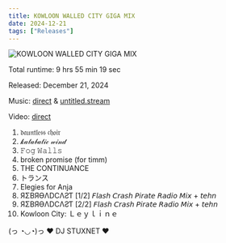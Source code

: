 ```yaml
---
title: KOWLOON WALLED CITY GIGA MIX
date: 2024-12-21
tags: ["Releases"]
---
```


![KOWLOON WALLED CITY GIGA MIX](/images/kowloon-walled-city-giga-mix.png)

Total runtime: 9 hrs 55 min 19 sec

Released: December 21, 2024

Music: [direct](https://stuxnet.me) & [untitled.stream](https://untitled.stream/library/project/5Dni4VMX9Qyt1ZvokMYqq)

Video: [direct](https://intertext.s3.us-west-1.amazonaws.com/stuxnet/kowloon-city-giga-mix/mobile-kowloon-city-leyline.mp4)

1. 𝔡𝔞𝔲𝔫𝔱𝔩𝔢𝔰𝔰 𝔠𝔥𝔬𝔦𝔯
2. 𝓀𝒶𝓉𝒶𝒷𝒶𝓉𝒾𝒸 𝓌𝒾𝓃𝒹
3. 𝙵𝚘𝚐 𝚆𝚊𝚕𝚕𝚜
4. broken promise (for timm)
5. THE CONTINUANCE
6. トランス
7. Elegies for Anja
8. ЯΣBЯӨΛDCΛƧƬ [1/2] 𝘍𝘭𝘢𝘴𝘩 𝘊𝘳𝘢𝘴𝘩 𝘗𝘪𝘳𝘢𝘵𝘦 𝘙𝘢𝘥𝘪𝘰 𝘔𝘪𝘹 + 𝘵𝘦𝘩𝘯
9. ЯΣBЯӨΛDCΛƧƬ [2/2] 𝘍𝘭𝘢𝘴𝘩 𝘊𝘳𝘢𝘴𝘩 𝘗𝘪𝘳𝘢𝘵𝘦 𝘙𝘢𝘥𝘪𝘰 𝘔𝘪𝘹 + 𝘵𝘦𝘩𝘯
10. Kowloon City: Ｌｅｙｌｉｎｅ

(っ ◔◡◔)っ ♥ DJ STUXNET ♥

